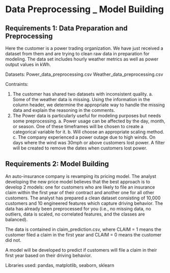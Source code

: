# Data Preprocessing _ Model Building

Requirements 1: Data Preparation and Preprocessing
----------------------------------------------
Here the customer is a power trading organization. We have just received a dataset from them and are trying to clean raw data in preparation for modeling. The data set includes hourly weather metrics as well as power output values in kWh.

Datasets:
Power_data_preprocessing.csv 
Weather_data_preprocessing.csv

Contraints:
1.	The customer has shared two datasets with inconsistent quality.
		a.	Some of the weather data is missing. Using the information in the column header, we determine the appropriate way to handle the missing data and explain the reasoning in the comments.
2.	The Power data is particularly useful for modeling purposes but needs some preprocessing.
	a.	Power usage can be affected by the day, month, or season. One of these timeframes will be chosen to create a categorical variable for it.
	b.	Will choose an appropriate scaling method. 
	c.	The company experienced a power outage due to high winds. On days where the wind was 30mph or above customers lost power. A filter will be created to remove the dates when customers lost power.


Requirements 2: Model Building
---------------------------

An auto-insurance company is revamping its pricing model. The analyst developing the new price model believes that the best approach is to develop 2 models: one for customers who are likely to file an insurance claim within the first year of their contract and another one for all other customers. The analyst has prepared a clean dataset consisting of 10,000 customers and 10 engineered features which capture driving behavior. The data has already been preprocessed for you (i.e., no missing data, no outliers, data is scaled, no correlated features, and the classes are balanced).

The data is contained in claim_prediction.csv, where CLAIM = 1 means the customer filed a claim in the first year and CLAIM = 0 means the customer did not.

A model will be developed to predict if customers will file a claim in their first year based on their driving behavior.


Libraries used: pandas, matplotlib, seaborn, sklearn
